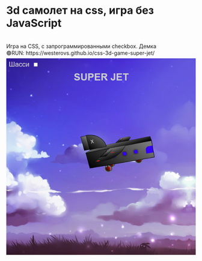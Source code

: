 # 3d самолет на css, игра без JavaScript
<br>
Игра на CSS, с запрограммированными checkbox. Демка
<br>
🟢RUN: 
https://westerovs.github.io/css-3d-game-super-jet/
<br>
<img src="cover.png">
